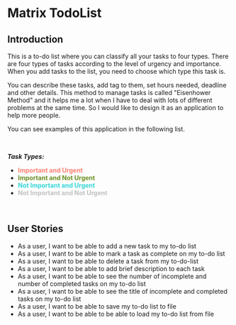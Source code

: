 # Matrix TodoList

## Introduction

This is a to-do list where you can classify all your tasks to four types.
There are four types of tasks according to the level of urgency and importance. 
When you add tasks to the list, you need to choose which type this task is. 

You can describe these tasks, add tag to them, set hours needed, deadline and other details. 
This method to manage tasks is called "Eisenhower Method" and it helps me a lot when I have to deal with lots of different problems at the same time. 
So I would like to design it as an application to help more people.
  
  

You can see examples of this application in the following list.

<br/>


_**Task Types:**_
- <font color=#FF8072 >**Important and Urgent**</font>
- <font color=#6B8E23>**Important and Not Urgent**</font>
- <font color=#34D5D5>**Not Important and Urgent**</font>
- <font color=#C0C0C0>**Not Important and Not Urgent**</font>

<br/>

## User Stories

- As a user, I want to be able to add a new task to my to-do list
- As a user, I want to be able to mark a task as complete on my to-do list
- As a user, I want to be able to delete a task from my to-do-list
- As a user, I want to be able to add brief description to each task
- As a user, I want to be able to see the number of incomplete and number of completed tasks on my to-do list
- As a user, I want to be able to see the title of incomplete and completed tasks on my to-do list
- As a user, I want to be able to save my to-do list to file
- As a user, I want to be able to be able to load my to-do list from file 